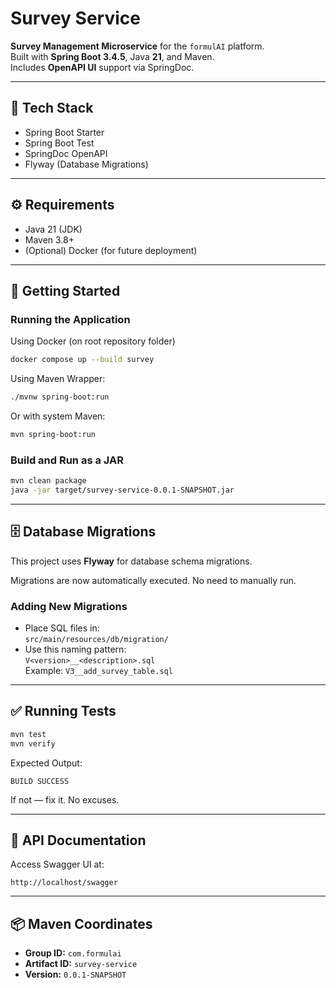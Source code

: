 
# Survey Service

**Survey Management Microservice** for the `formulAI` platform.  
Built with **Spring Boot 3.4.5**, Java **21**, and Maven.  
Includes **OpenAPI UI** support via SpringDoc.

---

## 🧱 Tech Stack

- Spring Boot Starter
- Spring Boot Test
- SpringDoc OpenAPI
- Flyway (Database Migrations)

---

## ⚙️ Requirements

- Java 21 (JDK)
- Maven 3.8+
- (Optional) Docker (for future deployment)

---

## 🚀 Getting Started

### Running the Application
Using Docker (on root repository folder)

```bash
docker compose up --build survey
```

Using Maven Wrapper:

```bash
./mvnw spring-boot:run
```

Or with system Maven:

```bash
mvn spring-boot:run
```

### Build and Run as a JAR

```bash
mvn clean package
java -jar target/survey-service-0.0.1-SNAPSHOT.jar
```

---

## 🗄️ Database Migrations

This project uses **Flyway** for database schema migrations.

Migrations are now automatically executed. No need to manually run.

### Adding New Migrations
- Place SQL files in:  
  `src/main/resources/db/migration/`
- Use this naming pattern:  
  `V<version>__<description>.sql`  
  Example: `V3__add_survey_table.sql`

---

## ✅ Running Tests

```bash
mvn test
mvn verify
```

Expected Output:

```text
BUILD SUCCESS
```

If not — fix it. No excuses.

---

## 📖 API Documentation

Access Swagger UI at:

```
http://localhost/swagger
```

---

## 📦 Maven Coordinates

- **Group ID:** `com.formulai`
- **Artifact ID:** `survey-service`
- **Version:** `0.0.1-SNAPSHOT`
